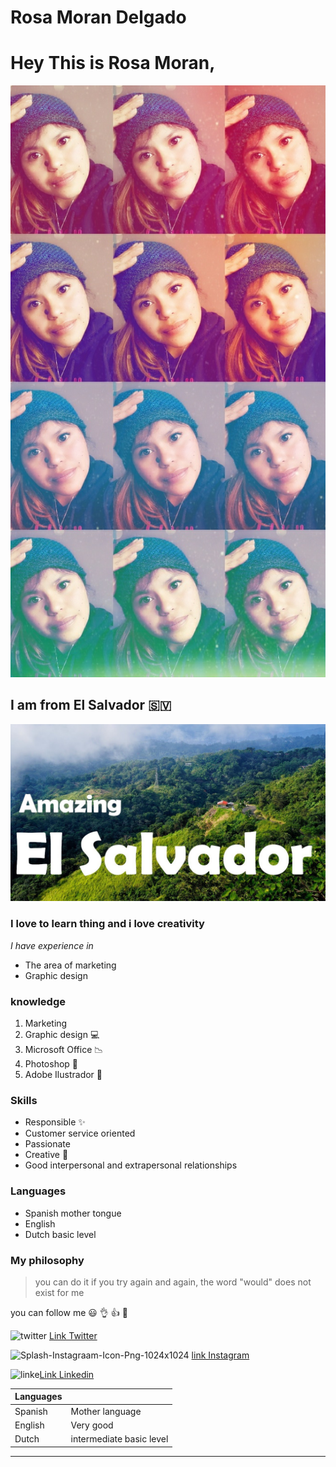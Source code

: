 # Rosa Moran Delgado
# Hey This is Rosa Moran,
![Rosa Moran](ross.jpg)

## I am from **El Salvador**  :el_salvador:
![EL SALVADOR ](amazing.jpg)
### **I love to learn thing and i love creativity**

*I have experience in* 
- The area of marketing 
- Graphic design

### knowledge
1. Marketing 
2. Graphic design :computer:
3. Microsoft Office :chart_with_downwards_trend:
4. Photoshop :memo:
5. Adobe Ilustrador :memo:

### Skills
* Responsible :sparkles:
* Customer service oriented
* Passionate
* Creative :art:
* Good interpersonal and extrapersonal relationships

### Languages
- Spanish mother tongue 
- English
- Dutch basic level

### My philosophy
>you can do it if you try again and again, the word "would" does not exist for me

you can follow me :smiley:
:ok_hand: :thumbsup: :heartbeat:

![twitter](https://user-images.githubusercontent.com/78501106/107276370-2fb2aa00-6a53-11eb-8d9e-1973057717bf.png)
[Link Twitter](http://twitter.com/RosaMor28853822)

![Splash-Instagraam-Icon-Png-1024x1024](https://user-images.githubusercontent.com/78501106/107276801-d8610980-6a53-11eb-98a8-bc3d9c59d0a9.png) [link Instagram](https://www.instagram.com/ross_darkness/) 

![linke](https://user-images.githubusercontent.com/78501106/107276325-1c9fda00-6a53-11eb-9c03-c68acd5a4cec.png)[Link Linkedin](https://www.linkedin.com/in/rosa-moran-a2b9a1151/)

Languages|                         |
---------|-------------------------|
Spanish  |Mother language          |
English  |Very good                |
Dutch    |intermediate basic level | 
------------------------------------

